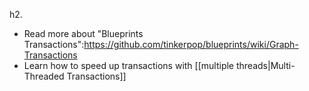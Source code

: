 

h2.

* Read more about "Blueprints Transactions":https://github.com/tinkerpop/blueprints/wiki/Graph-Transactions
* Learn how to speed up transactions with [[multiple threads|Multi-Threaded Transactions]]